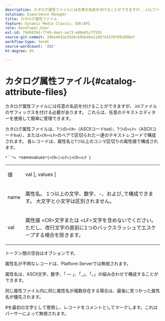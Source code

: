 ```yaml
---
description: カタログ属性ファイルには任意の名前を付けることができますが、.iniファイルのサフィックスを付ける必要があります。 これらは、任意のテキストエディターを使用して簡単に管理できます。
solution: Experience Manager
title: カタログ属性ファイル
feature: Dynamic Media Classic、SDK/API
role: Developer,User
exl-id: 79d9439d-7749-4ae1-aa73-e88e01cf7555
source-git-commit: 206e4643e3926cb85b4be2189743578f88180be7
workflow-type: tm+mt
source-wordcount: '202'
ht-degree: 0%

---
```


# カタログ属性ファイル{#catalog-attribute-files}

カタログ属性ファイルには任意の名前を付けることができますが、.iniファイルのサフィックスを付ける必要があります。 これらは、任意のテキストエディターを使用して簡単に管理できます。

カタログ属性ファイルは、1つの`<CR>`（ASCIIコード`0xD`）、1つの`<LF>`（ASCIIコード`0xA`）、または`<CR><LF>`のペアで区切られた一連のテキストレコードで構成されます。 各レコードは、属性名と1つ以上のコンマ区切りの属性値で構成されます。

`*``*= *`namevalues`*{<CR>|<LF>|<CR><LF }`

<table id="simpletable_0F879121670046AE9414298725961303"> 
 <tr class="strow"> 
  <td class="stentry"> <p><span class="varname"> 値</span> </p> </td> 
  <td class="stentry"> <p><span class="codeph"> <span class="varname"> val</span> [, <span class="varname"> values</span> ]</span> </p> </td> 
 </tr> 
 <tr class="strow"> 
  <td class="stentry"> <p><span class="varname"> name</span> </p> </td> 
  <td class="stentry"> <p>属性名。 1つ以上の文字、数字、-、および_で構成できます。 大文字と小文字は区別されません。 </p></td> 
 </tr> 
 <tr class="strow"> 
  <td class="stentry"> <p><span class="varname"> val</span> </p></td> 
  <td class="stentry"> <p>属性値 <span class="codeph"> &lt;CR&gt;</span>文字または<span class="codeph"> &lt;LF&gt;</span>文字を含めないでください。ただし、改行文字の直前に1つのバックスラッシュでエスケープする場合を除きます。 </p></td> 
 </tr> 
</table>

トークン間の空白はオプションです。

属性名が不明なレコードは、Platform Serverでは無視されます。

属性名は、ASCII文字、数字、「 — 」、「_」、「。」の組み合わせで構成することができます。

同じ属性ファイル内に同じ属性名が複数存在する場合は、最後に見つかった属性名が優先されます。

#を最初の文字として使用し、レコードをコメントとしてマークします。これはパーサーによって無視されます。
